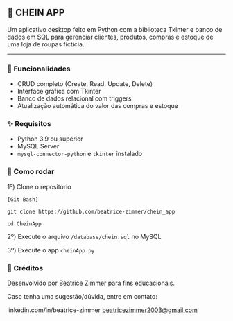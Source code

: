 ## :womans_hat: CHEIN APP

Um aplicativo desktop feito em Python com a biblioteca Tkinter e banco de dados em SQL para gerenciar clientes, produtos, compras e estoque de uma loja de roupas fictícia.

***

### :shopping_cart: Funcionalidades

- CRUD completo (Create, Read, Update, Delete)
- Interface gráfica com Tkinter
- Banco de dados relacional com triggers
- Atualização automática do valor das compras e estoque

### :sparkles: Requisitos

- Python 3.9 ou superior
- MySQL Server
- `mysql-connector-python` e `tkinter` instalado

### :handbag: Como rodar

1º) Clone o repositório

`[Git Bash]`

`git clone https://github.com/beatrice-zimmer/chein_app`

`cd CheinApp`

2º) Execute o arquivo `/database/chein.sql` no MySQL

3º) Execute o app `cheinApp.py`

### :love_letter: Créditos

Desenvolvido por Beatrice Zimmer para fins educacionais.

Caso tenha uma sugestão/dúvida, entre em contato:

linkedin.com/in/beatrice-zimmer
beatricezimmer2003@gmail.com
